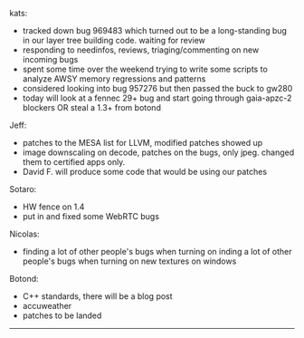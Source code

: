 kats:
* tracked down bug 969483 which turned out to be a long-standing bug in our layer tree building code. waiting for review
* responding to needinfos, reviews, triaging/commenting on new incoming bugs
* spent some time over the weekend trying to write some scripts to analyze AWSY memory regressions and patterns
* considered looking into bug 957276 but then passed the buck to gw280
* today will look at a fennec 29+ bug and start going through gaia-apzc-2 blockers OR steal a 1.3+ from botond

Jeff:
* patches to the MESA list for LLVM, modified patches showed up
* image downscaling on decode, patches on the bugs, only jpeg.  changed them to certified apps only.
* David F. will produce some code that would be using our patches

Sotaro:
* HW fence on 1.4
* put in and fixed some WebRTC bugs

Nicolas:
* finding a lot of other people's bugs when turning on inding a lot of other people's bugs when turning on new textures on windows

Botond:
* C++ standards, there will be a blog post
* accuweather
* patches to be landed

________________


